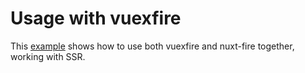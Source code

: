 # Usage with vuexfire

This [example](https://github.com/lupas/nuxt-fire-vuexfire-example) shows how to use both vuexfire and nuxt-fire together, working with SSR.
